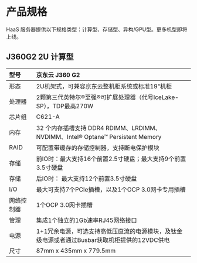 # **产品规格**
HaaS 服务器提供以下规格类型：计算型、存储型、异构/GPU型。更多机型即将上线。

## **J360G2 2U 计算型**
| 型号      | 京东云 J360 G2 |    
| :---------| :--------------|
| 形态      | 2U机架式，可兼容京东云整机柜系统或标准19“机柜|
| 处理器    | 2颗第三代英特尔®至强®可扩展处理器（代号IceLake-SP），TDP最高270W| 
| 芯片组    | C621-A | 
| 内存      |32 个内存插槽支持 DDR4 RDIMM、LRDIMM、NVDIMM、Intel® Optane™ Persistent Memory | 
| RAID     |  可配置带缓存的存储控制器，支持断电保护模块 |
| 存储     | 前IO时：最大支持16个前置2.5寸硬盘；最大支持9个前置3.5寸硬盘|
| 存储     |  后IO时： 最大支持12个前置3.5寸硬盘                          |
|I/O       | 最大可支持7个PCIe插槽，以及1个OCP 3.0网卡专用插槽|
|网络控制器 | 1个OCP 3.0网卡插槽|  
|管理      | 集成1个独立的1Gb速率RJ45网络接口|
|电源      | 1+1冗余电源，可选支持高低压直流的电源模块，及钛金级电源或者通过Busbar获取机柜提供的12VDC供电|
|尺寸      | 87mm x 435mm x 779.5mm|
